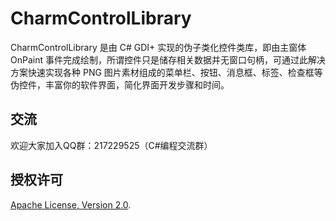 CharmControlLibrary
===================
CharmControlLibrary 是由 C# GDI+ 实现的伪子类化控件类库，即由主窗体 OnPaint 事件完成绘制，所谓控件只是储存相关数据并无窗口句柄，可通过此解决方案快速实现各种 PNG 图片素材组成的菜单栏、按钮、消息框、标签、检查框等伪控件，丰富你的软件界面，简化界面开发步骤和时间。

## 交流

欢迎大家加入QQ群：217229525（C#编程交流群）

## 授权许可

[Apache License, Version 2.0](http://www.apache.org/licenses/LICENSE-2.0.html).